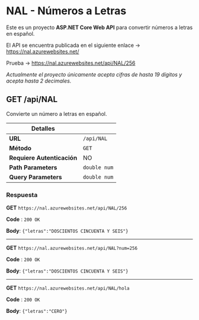 # NAL - Números a Letras

Este es un proyecto **ASP.NET Core Web API** para convertir números a letras en español.

El API se encuentra publicada en el siguiente enlace -> https://nal.azurewebsites.net/

Prueba -> https://nal.azurewebsites.net/api/NAL/256

*Actualmente el proyecto únicamente acepta cifras de hasta 19 dígitos y acepta hasta 2 decimales.*

## GET /api/NAL

Convierte un número a letras en español.

|Detalles||
|---|---|
|**URL**|`/api/NAL`|
|**Método**|`GET`|
|**Requiere Autenticación**|NO|
|**Path Parameters**|`double num`|
|**Query Parameters**|`double num`|

### Respuesta

**GET** `https://nal.azurewebsites.net/api/NAL/256`

**Code** : `200 OK`

**Body**: `{"letras":"DOSCIENTOS CINCUENTA Y SEIS"}`

---
**GET** `https://nal.azurewebsites.net/api/NAL?num=256`

**Code** : `200 OK`

**Body**: `{"letras":"DOSCIENTOS CINCUENTA Y SEIS"}`

---
**GET** `https://nal.azurewebsites.net/api/NAL/hola`

**Code** : `200 OK`

**Body**: `{"letras":"CERO"}`
